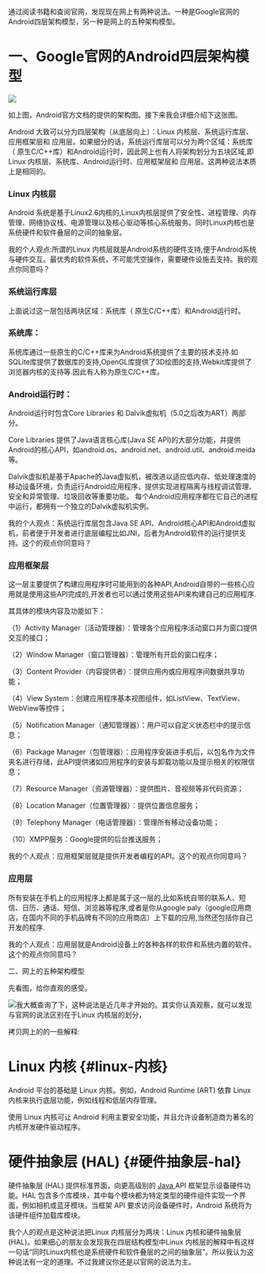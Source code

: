 通过阅读书籍和查阅官网，发现现在网上有两种说法。一种是Google官网的Android四层架构模型，另一种是网上的五种架构模型。

# 一、Google官网的Android四层架构模型

![](/assets/activity_lifecycle.png)

如上图，Android官方文档的提供的架构图。接下来我会详细介绍下这张图。

Android 大致可以分为四层架构（从底层向上）：Linux 内核层、系统运行库层、应用框架层和 应用层。如果细分的话，系统运行库层可以分为两个区域：系统库（ 原生C/C++库）和Android运行时，因此网上也有人将架构划分为五块区域,即Linux 内核层、系统库、Android运行时、应用框架层和 应用层。这两种说法本质上是相同的。

### Linux 内核层

Android 系统是基于Linux2.6内核的,Linux内核层提供了安全性、进程管理、内存管理、网络协议栈、电源管理以及核心驱动等核心系统服务。同时Linux内核也是系统硬件和软件叠层的之间的抽象层。

我的个人观点:所谓的Linux 内核层就是Android系统的硬件支持,便于Android系统与硬件交互。最优秀的软件系统，不可能凭空操作，需要硬件设施去支持。我的观点你同意吗？

### 系统运行库层

上面说过这一层包括两块区域：系统库（ 原生C/C++库）和Android运行时。

### 系统库：

系统库通过一些原生的C/C++库来为Android系统提供了主要的技术支持.如SQLite库提供了数据库的支持,OpenGL库提供了3D绘图的支持,Webkit库提供了浏览器内核的支持等.因此有人称为原生C/C++库。

### Android运行时：

Android运行时包含Core Libraries 和 Dalvik虚拟机（5.0之后改为ART）两部分。

Core Libraries 提供了Java语言核心库\(Java SE API\)的大部分功能，并提供Android的核心API，如android.os、android.net、android.util、android.meida等。

Dalvik虚拟机是基于Apache的Java虚拟机，被改进以适应低内存、低处理速度的移动设备环境，负责运行Android应用程序，提供实现进程隔离与线程调试管理、安全和异常管理、垃圾回收等重要功能。 每个Android应用程序都在它自己的进程中运行，都拥有一个独立的Dalvik虚拟机实例。

我的个人观点：系统运行库层包含Java SE API、Android核心API和Android虚拟机，前者便于开发者进行底层编程比如JNI，后者为Android软件的运行提供支持。这个的观点你同意吗？

### 应用框架层

这一层主要提供了构建应用程序时可能用到的各种API,Android自带的一些核心应用就是使用这些API完成的,开发者也可以通过使用这些API来构建自己的应用程序.

其具体的模块内容及功能如下：

（1）Activity Manager（活动管理器）：管理各个应用程序活动窗口并为窗口提供交互的接口；

（2）Window Manager（窗口管理器）：管理所有开启的窗口程序；

（3）Content Provider（内容提供者）：提供应用内或应用程序间数据共享功能；

（4）View System：创建应用程序基本视图组件，如ListView、TextView、WebView等控件；

（5）Notification Manager（通知管理器）：用户可以自定义状态栏中的提示信息；

（6）Package Manager（包管理器）：应用程序安装进手机后，以包名作为文件夹名进行存储，此API提供诸如应用程序的安装与卸载功能以及提示相关的权限信息；

（7）Resource Manager（资源管理器）：提供图片、音视频等非代码资源；

（8）Location Manager（位置管理器）：提供位置信息服务；

（9）Telephony Manager（电话管理器）：管理所有移动设备功能；

（10）XMPP服务：Google提供的后台推送服务；

我的个人观点：应用框架层就是提供开发者编程的API。这个的观点你同意吗？

### 应用层

所有安装在手机上的应用程序上都是属于这一层的,比如系统自带的联系人、短信、日历、通话、短信、浏览器等程序,或者是你从google paly（google应用商店，在国内不同的手机品牌有不同的应用商店）上下载的应用,当然还包括你自己开发的程序.

我的个人观点：应用层就是Android设备上的各种各样的软件和系统内置的软件。这个的观点你同意吗？

二、网上的五种架构模型

先看图，给你直观的感受。

![](/assets/android5.png)我大概查询了下，这种说法是近几年才开始的。其实你认真观察，就可以发现与官网的说法区别在于Linux 内核层的划分，

拷贝网上的的一些解释:

# Linux 内核 {#linux-内核}

Android 平台的基础是 Linux 内核。例如，Android Runtime \(ART\) 依靠 Linux 内核来执行底层功能，例如线程和低层内存管理。

使用 Linux 内核可让 Android 利用主要安全功能，并且允许设备制造商为著名的内核开发硬件驱动程序。

# 硬件抽象层 \(HAL\) {#硬件抽象层-hal}

硬件抽象层 \(HAL\) 提供标准界面，向更高级别的 [Java ](http://lib.csdn.net/base/java)API 框架显示设备硬件功能。HAL 包含多个库模块，其中每个模块都为特定类型的硬件组件实现一个界面，例如相机或蓝牙模块。当框架 API 要求访问设备硬件时，Android 系统将为该硬件组件加载库模块。

我个人的观点是这种说法把Linux 内核层分为两块：Linux 内核和硬件抽象层 \(HAL\)。如果细心的朋友会发现我在四层结构模型中Linux 内核层的解释中有这样一句话“同时Linux内核也是系统硬件和软件叠层的之间的抽象层”。所以我认为这种说法有一定的道理。不过我建议你还是以官网的说法为主。



